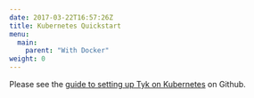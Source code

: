 ```yaml
---
date: 2017-03-22T16:57:26Z
title: Kubernetes Quickstart
menu:
  main:
    parent: "With Docker"
weight: 0 
---
```


Please see the [guide to setting up Tyk on Kubernetes][1] on Github.

[1]: https://github.com/TykTechnologies/tyk-kubernetes


